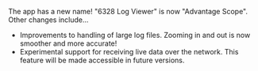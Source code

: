 The app has a new name! "6328 Log Viewer" is now "Advantage Scope". Other changes include...

* Improvements to handling of large log files. Zooming in and out is now smoother and more accurate!
* Experimental support for receiving live data over the network. This feature will be made accessible in future versions.